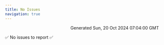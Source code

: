 ```yaml
---
title: No Issues
navigation: true
---
```


<p style="text-align:right;color:#cccs">
Generated Sun, 20 Oct 2024 07:04:00 GMT
</p>
<p>✅ No issues to report ✅</p>



